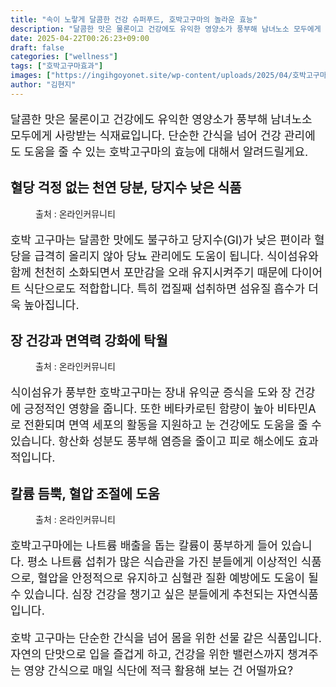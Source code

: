 ```yaml
---
title: "속이 노랗게 달콤한 건강 슈퍼푸드, 호박고구마의 놀라운 효능"
description: "달콤한 맛은 물론이고 건강에도 유익한 영양소가 풍부해 남녀노소 모두에게 사랑받는 식재료입니다. 단순한 간식을 넘어 건강 관리에도 도움을 줄 수 있는 호박고구마의 효능에 대해서 알려드릴게요."
date: 2025-04-22T00:26:23+09:00
draft: false
categories: ["wellness"]
tags: ["호박고구마효과"]
images: ["https://ingihgoyonet.site/wp-content/uploads/2025/04/호박고구마-1024x683.png", "https://ingihgoyonet.site/wp-content/uploads/2025/04/호박고구마맛-1024x683.png", "https://ingihgoyonet.site/wp-content/uploads/2025/04/호박고구마맛있게-1024x683.jpg"]
author: "김현지"
---
```


<p style="font-size:18px">달콤한 맛은 물론이고 건강에도 유익한 영양소가 풍부해 남녀노소 모두에게 사랑받는 식재료입니다. 단순한 간식을 넘어 건강 관리에도 도움을 줄 수 있는 호박고구마의 효능에 대해서 알려드릴게요.</p> <h2 >혈당 걱정 없는 천연 당분, 당지수 낮은 식품</h2> <figure ><img src="https://ingihgoyonet.site/wp-content/uploads/2025/04/호박고구마-1024x683.png" alt="" style="aspect-ratio:16/9;object-fit:cover"/><figcaption >출처 : 온라인커뮤니티</figcaption></figure> <p style="font-size:18px">호박 고구마는 달콤한 맛에도 불구하고 당지수(GI)가 낮은 편이라 혈당을 급격히 올리지 않아 당뇨 관리에도 도움이 됩니다. 식이섬유와 함께 천천히 소화되면서 포만감을 오래 유지시켜주기 때문에 다이어트 식단으로도 적합합니다. 특히 껍질째 섭취하면 섬유질 흡수가 더욱 높아집니다.</p> <h2 >장 건강과 면역력 강화에 탁월</h2> <figure ><img src="https://ingihgoyonet.site/wp-content/uploads/2025/04/호박고구마맛-1024x683.png" alt="" style="aspect-ratio:16/9;object-fit:cover"/><figcaption >출처 : 온라인커뮤니티</figcaption></figure> <p style="font-size:18px">식이섬유가 풍부한 호박고구마는 장내 유익균 증식을 도와 장 건강에 긍정적인 영향을 줍니다. 또한 베타카로틴 함량이 높아 비타민A로 전환되며 면역 세포의 활동을 지원하고 눈 건강에도 도움을 줄 수 있습니다. 항산화 성분도 풍부해 염증을 줄이고 피로 해소에도 효과적입니다.</p> <h2 >칼륨 듬뿍, 혈압 조절에 도움</h2> <figure ><img src="https://ingihgoyonet.site/wp-content/uploads/2025/04/호박고구마맛있게-1024x683.jpg" alt="" /><figcaption >출처 : 온라인커뮤니티</figcaption></figure> <p style="font-size:18px">호박고구마에는 나트륨 배출을 돕는 칼륨이 풍부하게 들어 있습니다. 평소 나트륨 섭취가 많은 식습관을 가진 분들에게 이상적인 식품으로, 혈압을 안정적으로 유지하고 심혈관 질환 예방에도 도움이 될 수 있습니다. 심장 건강을 챙기고 싶은 분들에게 추천되는 자연식품입니다.</p> <p style="font-size:18px">호박 고구마는 단순한 간식을 넘어 몸을 위한 선물 같은 식품입니다. 자연의 단맛으로 입을 즐겁게 하고, 건강을 위한 밸런스까지 챙겨주는 영양 간식으로 매일 식단에 적극 활용해 보는 건 어떨까요? </p>